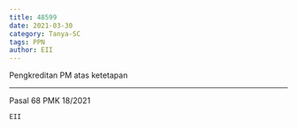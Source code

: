 ```yaml
---
title: 48599
date: 2021-03-30
category: Tanya-SC
tags: PPN
author: EII
---
```


Pengkreditan PM atas ketetapan

---

Pasal 68 PMK 18/2021

`EII`
